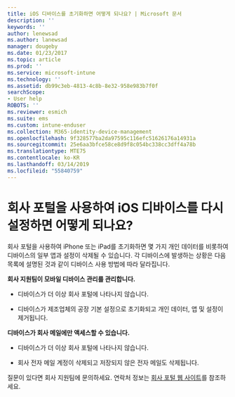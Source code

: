 ```yaml
---
title: iOS 디바이스를 초기화하면 어떻게 되나요? | Microsoft 문서
description: ''
keywords: ''
author: lenewsad
ms.author: lanewsad
manager: dougeby
ms.date: 01/23/2017
ms.topic: article
ms.prod: ''
ms.service: microsoft-intune
ms.technology: ''
ms.assetid: db99c3eb-4813-4c8b-8e32-958e983b7f0f
searchScope:
- User help
ROBOTS: ''
ms.reviewer: esmich
ms.suite: ems
ms.custom: intune-enduser
ms.collection: M365-identity-device-management
ms.openlocfilehash: 9f328577ba2da97595c116efc51626176a14931a
ms.sourcegitcommit: 25e6aa3bfce58ce8d9f8c054bc338cc3dff4a78b
ms.translationtype: MTE75
ms.contentlocale: ko-KR
ms.lasthandoff: 03/14/2019
ms.locfileid: "55840759"
---
```

# <a name="what-happens-if-you-reset-your-ios-device-using-the-company-portal"></a>회사 포털을 사용하여 iOS 디바이스를 다시 설정하면 어떻게 되나요?

회사 포털을 사용하여 iPhone 또는 iPad를 초기화하면 몇 가지 개인 데이터를 비롯하여 디바이스의 일부 앱과 설정이 삭제될 수 있습니다. 각 디바이스에 발생하는 상황은 다음 목록에 설명된 것과 같이 디바이스 사용 방법에 따라 달라집니다.

**회사 지원팀이 모바일 디바이스 관리를 관리합니다.**

-   디바이스가 더 이상 회사 포털에 나타나지 않습니다.

-   디바이스가 제조업체의 공장 기본 설정으로 초기화되고 개인 데이터, 앱 및 설정이 제거됩니다.

**디바이스가 회사 메일에만 액세스할 수 있습니다.**

-   디바이스가 더 이상 회사 포털에 나타나지 않습니다.

-   회사 전자 메일 계정이 삭제되고 저장되지 않은 전자 메일도 삭제됩니다.

질문이 있다면 회사 지원팀에 문의하세요. 연락처 정보는 [회사 포털 웹 사이트](https://go.microsoft.com/fwlink/?linkid=2010980)를 참조하세요.
